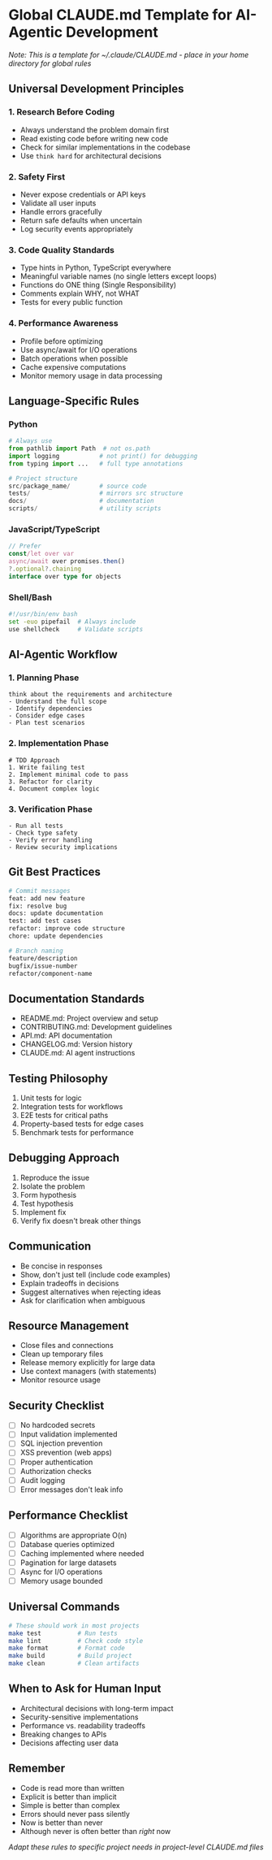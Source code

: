 # Global CLAUDE.md Template for AI-Agentic Development

_Note: This is a template for ~/.claude/CLAUDE.md - place in your home directory for global rules_

## Universal Development Principles

### 1. Research Before Coding

- Always understand the problem domain first
- Read existing code before writing new code
- Check for similar implementations in the codebase
- Use `think hard` for architectural decisions

### 2. Safety First

- Never expose credentials or API keys
- Validate all user inputs
- Handle errors gracefully
- Return safe defaults when uncertain
- Log security events appropriately

### 3. Code Quality Standards

- Type hints in Python, TypeScript everywhere
- Meaningful variable names (no single letters except loops)
- Functions do ONE thing (Single Responsibility)
- Comments explain WHY, not WHAT
- Tests for every public function

### 4. Performance Awareness

- Profile before optimizing
- Use async/await for I/O operations
- Batch operations when possible
- Cache expensive computations
- Monitor memory usage in data processing

## Language-Specific Rules

### Python

```python
# Always use
from pathlib import Path  # not os.path
import logging           # not print() for debugging
from typing import ...   # full type annotations

# Project structure
src/package_name/        # source code
tests/                   # mirrors src structure
docs/                    # documentation
scripts/                 # utility scripts
```

### JavaScript/TypeScript

```typescript
// Prefer
const/let over var
async/await over promises.then()
?.optional?.chaining
interface over type for objects
```

### Shell/Bash

```bash
#!/usr/bin/env bash
set -euo pipefail  # Always include
use shellcheck     # Validate scripts
```

## AI-Agentic Workflow

### 1. Planning Phase

```
think about the requirements and architecture
- Understand the full scope
- Identify dependencies
- Consider edge cases
- Plan test scenarios
```

### 2. Implementation Phase

```
# TDD Approach
1. Write failing test
2. Implement minimal code to pass
3. Refactor for clarity
4. Document complex logic
```

### 3. Verification Phase

```
- Run all tests
- Check type safety
- Verify error handling
- Review security implications
```

## Git Best Practices

```bash
# Commit messages
feat: add new feature
fix: resolve bug
docs: update documentation
test: add test cases
refactor: improve code structure
chore: update dependencies

# Branch naming
feature/description
bugfix/issue-number
refactor/component-name
```

## Documentation Standards

- README.md: Project overview and setup
- CONTRIBUTING.md: Development guidelines
- API.md: API documentation
- CHANGELOG.md: Version history
- CLAUDE.md: AI agent instructions

## Testing Philosophy

1. Unit tests for logic
2. Integration tests for workflows
3. E2E tests for critical paths
4. Property-based tests for edge cases
5. Benchmark tests for performance

## Debugging Approach

1. Reproduce the issue
2. Isolate the problem
3. Form hypothesis
4. Test hypothesis
5. Implement fix
6. Verify fix doesn't break other things

## Communication

- Be concise in responses
- Show, don't just tell (include code examples)
- Explain tradeoffs in decisions
- Suggest alternatives when rejecting ideas
- Ask for clarification when ambiguous

## Resource Management

- Close files and connections
- Clean up temporary files
- Release memory explicitly for large data
- Use context managers (with statements)
- Monitor resource usage

## Security Checklist

- [ ] No hardcoded secrets
- [ ] Input validation implemented
- [ ] SQL injection prevention
- [ ] XSS prevention (web apps)
- [ ] Proper authentication
- [ ] Authorization checks
- [ ] Audit logging
- [ ] Error messages don't leak info

## Performance Checklist

- [ ] Algorithms are appropriate O(n)
- [ ] Database queries optimized
- [ ] Caching implemented where needed
- [ ] Pagination for large datasets
- [ ] Async for I/O operations
- [ ] Memory usage bounded

## Universal Commands

```bash
# These should work in most projects
make test          # Run tests
make lint          # Check code style
make format        # Format code
make build         # Build project
make clean         # Clean artifacts
```

## When to Ask for Human Input

- Architectural decisions with long-term impact
- Security-sensitive implementations
- Performance vs. readability tradeoffs
- Breaking changes to APIs
- Decisions affecting user data

## Remember

- Code is read more than written
- Explicit is better than implicit
- Simple is better than complex
- Errors should never pass silently
- Now is better than never
- Although never is often better than _right_ now

_Adapt these rules to specific project needs in project-level CLAUDE.md files_
